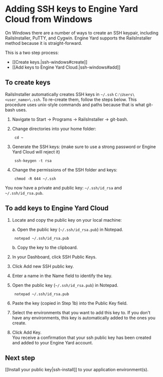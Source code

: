 # Adding SSH keys to Engine Yard Cloud from Windows

On Windows there are a number of ways to create an SSH keypair, including
RailsInstaller, PuTTY, and Cygwin. Engine Yard supports the RailsInstaller
method because it is straight-forward. 

This is a two step process:

* [[Create keys.|ssh-windows#create]]
* [[Add keys to Engine Yard Cloud.|ssh-windows#add]]

<h2 id="create"> To create keys</h2>

RailsInstaller automatically creates SSH keys in `~/.ssh`
`C:\Users\<user_name>\.ssh`. To re-create them, follow the steps below. This procedure uses unix-style commands and paths because that is what git-bash uses.

1. Navigate to Start -> Programs -> RailsInstaller -> git-bash.

1. Change directories into your home folder:

        cd ~

2. Generate the SSH keys: (make sure to use a strong password or Engine Yard Cloud will
reject it)

        ssh-keygen -t rsa

3. Change the permissions of the SSH folder and keys:

        chmod -R 644 ~/.ssh

You now have a private and public key: `~/.ssh/id_rsa` and `~/.ssh/id_rsa.pub`.

<h2 id="add"> To add keys to Engine Yard Cloud </h2>

1. Locate and copy the public key on your local machine:
  
    a. Open the public key (`~/.ssh/id_rsa.pub`) in Notepad.  

        notepad ~/.ssh/id_rsa.pub 

    b. Copy the key to the clipboard.  

1. In your Dashboard, click SSH Public Keys.

2. Click Add new SSH public key.

3. Enter a name in the Name field to identify the key.

4. Open the public key (`~/.ssh/id_rsa.pub`) in Notepad.

        notepad ~/.ssh/id_rsa.pub

6. Paste the key (copied in Step 1b) into the Public Key field.

7. Select the environments that you want to add this key to. If you don't
have any environments, this key is automatically added to the ones you create.

6. Click Add Key.  
  You receive a confirmation that your ssh public key has been created and added to your Engine Yard account.

## Next step

[[Install your public key|ssh-install]] to your application environment(s).